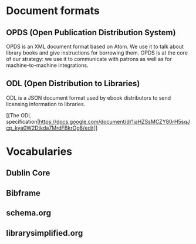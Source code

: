 # Document formats

## OPDS (Open Publication Distribution System)

OPDS is an XML document format based on Atom. We use it to talk about library books and give instructions for borrowing them. OPDS is at the core of our strategy: we use it to communicate with patrons as well as for machine-to-machine integrations.

## ODL (Open Distribution to Libraries)

ODL is a JSON document format used by ebook distributors to send licensing information to libraries.

[[The ODL specification|https://docs.google.com/document/d/1jaHZSsMCZY80rH5sqJcp_kya0W2Dtkda7MrdFBkrOg8/edit]]

# Vocabularies

## Dublin Core

## Bibframe

## schema.org

## librarysimplified.org